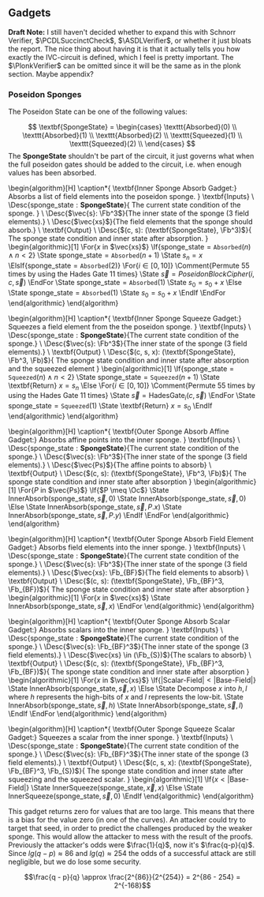 ## Gadgets

**Draft Note:** I still haven't decided whether to expand this with Schnorr
Verifier, $\PCDLSuccinctCheck$, $\ASDLVerifier$, or whether it just bloats
the report. The nice thing about having it is that it actually tells you how
exactly the IVC-circuit is defined, which I feel is pretty important. The
$\PlonkVerifier$ can be omitted since it will be the same as in the plonk
section. Maybe appendix?

### Poseidon Sponges

The Poseidon State can be one of the following values:

$$
  \textbf{SpongeState} = \begin{cases}
    \texttt{Absorbed}(0) \\
    \texttt{Absorbed}(1) \\
    \texttt{Absorbed}(2) \\
    \texttt{Squeezed}(1) \\
    \texttt{Squeezed}(2) \\
  \end{cases}
$$
The $\textbf{SpongeState}$ shouldn't be part of the circuit, it just governs
what when the full poseidon gates should be added to the circuit, i.e. when
enough values has been absorbed.

\begin{algorithm}[H]
\caption*{
  \textbf{Inner Sponge Absorb Gadget:} Absorbs a list of field elements into the poseidon sponge.
}
\textbf{Inputs} \\
  \Desc{$\text{sponge\_state}: \textbf{SpongeState}$}{
    The current state condition of the sponge.
  } \\
  \Desc{$\vec{s}: \Fb^3$}{The inner state of the sponge (3 field elements).} \\
  \Desc{$\vec{xs}$}{The field elements that the sponge should absorb.} \\
\textbf{Output} \\
  \Desc{$(c, s): (\textbf{SpongeState}, \Fb^3)$}{
    The sponge state condition and inner state after absorption.
  }
\begin{algorithmic}[1]
  \For{$x$ in $\vec{xs}$}
    \If{$\text{sponge\_state} = \texttt{Absorbed}(n) \land n < 2$}
      \State $\text{sponge\_state} = \texttt{Absorbed}(n + 1)$
      \State $s_n = x$
    \ElsIf{$\text{sponge\_state} = \texttt{Absorbed}(2)$}
      \For{$i \in [0, 10]$} \Comment{Permute 55 times by using the Hades Gate 11 times}
        \State $\vec{s} = PoseidonBlockCipher(i, c, \vec{s})$
      \EndFor
      \State $\text{sponge\_state} = \texttt{Absorbed}(1)$
      \State $s_0 = s_0 + x$
    \Else
      \State $\text{sponge\_state} = \texttt{Absorbed}(1)$
      \State $s_0 = s_0 + x$
    \EndIf
  \EndFor
\end{algorithmic}
\end{algorithm}

\begin{algorithm}[H]
\caption*{
  \textbf{Inner Sponge Squeeze Gadget:} Squeezes a field element from the the poseidon sponge.
}
\textbf{Inputs} \\
  \Desc{$\text{sponge\_state}: \textbf{SpongeState}$}{The current state condition of the sponge.} \\
  \Desc{$\vec{s}: \Fb^3$}{The inner state of the sponge (3 field elements).} \\
\textbf{Output} \\
  \Desc{$(c, s, x): (\textbf{SpongeState}, \Fb^3, \Fb)$}{
    The sponge state condition and inner state after absorption and the squeezed element
  }
\begin{algorithmic}[1]
  \If{$\text{sponge\_state} = \texttt{Squeezed}(n) \land n < 2$}
    \State $\text{sponge\_state} = \texttt{Squeezed}(n + 1)$
    \State \textbf{Return} $x = s_n$
  \Else
    \For{$i \in [0, 10]$} \Comment{Permute 55 times by using the Hades Gate 11 times}
      \State $\vec{s} = \text{HadesGate}_i(c, \vec{s})$
    \EndFor
    \State $\text{sponge\_state} = \texttt{Squeezed}(1)$
    \State \textbf{Return} $x = s_0$
  \EndIf
\end{algorithmic}
\end{algorithm}

\begin{algorithm}[H]
\caption*{
  \textbf{Outer Sponge Absorb Affine Gadget:} Absorbs affine points into the inner sponge.
}
\textbf{Inputs} \\
  \Desc{$\text{sponge\_state}: \textbf{SpongeState}$}{The current state condition of the sponge.} \\
  \Desc{$\vec{s}: \Fb^3$}{The inner state of the sponge (3 field elements).} \\
  \Desc{$\vec{Ps}$}{The affine points to absorb} \\
\textbf{Output} \\
  \Desc{$(c, s): (\textbf{SpongeState}, \Fb^3, \Fb)$}{
    The sponge state condition and inner state after absorption
  }
\begin{algorithmic}[1]
  \For{$P$ in $\vec{Ps}$}
    \If{$P \meq \Oc$}
      \State $\text{InnerAbsorb}(\text{sponge\_state}, \vec{s}, 0)$
      \State $\text{InnerAbsorb}(\text{sponge\_state}, \vec{s}, 0)$
    \Else
      \State $\text{InnerAbsorb}(\text{sponge\_state}, \vec{s}, P.x)$
      \State $\text{InnerAbsorb}(\text{sponge\_state}, \vec{s}, P.y)$
    \EndIf
  \EndFor
\end{algorithmic}
\end{algorithm}

\begin{algorithm}[H]
\caption*{
  \textbf{Outer Sponge Absorb Field Element Gadget:} Absorbs field elements into the inner sponge.
}
\textbf{Inputs} \\
  \Desc{$\text{sponge\_state}: \textbf{SpongeState}$}{The current state condition of the sponge.} \\
  \Desc{$\vec{s}: \Fb^3$}{The inner state of the sponge (3 field elements).} \\
  \Desc{$\vec{xs}: \Fb_{BF}$}{The field elements to absorb} \\
\textbf{Output} \\
  \Desc{$(c, s): (\textbf{SpongeState}, \Fb_{BF}^3, \Fb_{BF})$}{
    The sponge state condition and inner state after absorption
  }
\begin{algorithmic}[1]
  \For{$x$ in $\vec{xs}$}
      \State $\text{InnerAbsorb}(\text{sponge\_state}, \vec{s}, x)$
  \EndFor
\end{algorithmic}
\end{algorithm}

\begin{algorithm}[H]
\caption*{
  \textbf{Outer Sponge Absorb Scalar Gadget:} Absorbs scalars into the inner sponge.
}
\textbf{Inputs} \\
  \Desc{$\text{sponge\_state}: \textbf{SpongeState}$}{The current state condition of the sponge.} \\
  \Desc{$\vec{s}: \Fb_{BF}^3$}{The inner state of the sponge (3 field elements).} \\
  \Desc{$\vec{xs} \in (\Fb_{S})$}{The scalars to absorb} \\
\textbf{Output} \\
  \Desc{$(c, s): (\textbf{SpongeState}, \Fb_{BF}^3, \Fb_{BF})$}{
    The sponge state condition and inner state after absorption
  }
\begin{algorithmic}[1]
  \For{$x$ in $\vec{xs}$}
    \If{$|\text{Scalar-Field}| < |\text{Base-Field}|$}
      \State $\text{InnerAbsorb}(\text{sponge\_state}, \vec{s}, x)$
    \Else
      \State Decompose $x$ into $h, l$ where $h$ represents the high-bits of $x$ and $l$ represents the low-bit.
      \State $\text{InnerAbsorb}(\text{sponge\_state}, \vec{s}, h)$
      \State $\text{InnerAbsorb}(\text{sponge\_state}, \vec{s}, l)$
    \EndIf
  \EndFor
\end{algorithmic}
\end{algorithm}

\begin{algorithm}[H]
\caption*{
  \textbf{Outer Sponge Squeeze Scalar Gadget:} Squeezes a scalar from the inner sponge.
}
\textbf{Inputs} \\
  \Desc{$\text{sponge\_state}: \textbf{SpongeState}$}{The current state condition of the sponge.} \\
  \Desc{$\vec{s}: \Fb_{BF}^3$}{The inner state of the sponge (3 field elements).} \\
\textbf{Output} \\
  \Desc{$(c, s, x): (\textbf{SpongeState}, \Fb_{BF}^3, \Fb_{S})$}{
    The sponge state condition and inner state after squeezing and the squeezed scalar. 
  }
\begin{algorithmic}[1]
    \If{$x < |\text{Base-Field}|$}
      \State $\text{InnerSqueeze}(\text{sponge\_state}, \vec{x}, x)$
    \Else
      \State $\text{InnerSqueeze}(\text{sponge\_state}, \vec{s}, 0)$
    \EndIf
\end{algorithmic}
\end{algorithm}

This gadget returns zero for values that are too large. This means that
there is a bias for the value zero (in one of the curves). An attacker
could try to target that seed, in order to predict the challenges produced
by the weaker sponge. This would allow the attacker to mess with the result
of the proofs. Previously the attacker's odds were $\frac{1}{q}$, now it's
$\frac{q-p}{q}$. Since $lg(q-p) \approx 86$ and $lg(q) \approx 254$ the odds
of a successful attack are still negligible, but we do lose some security.

$$\frac{q - p}{q} \approx \frac{2^{86}}{2^{254}} = 2^{86 - 254} = 2^{-168}$$

